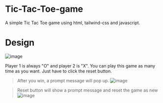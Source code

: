 # Tic-Tac-Toe-game
A simple Tic Tac Toe game using html, tailwind-css and javascript. 

# Design
![image](https://github.com/user-attachments/assets/3591aba7-452b-49fa-a3b6-4d628746495f)

Player 1 is always "O" and player 2 is "X". You can play this game as many time as you want. Just have to click the reset button.

> After you win, a prompt message will pop up.
> ![image](https://github.com/user-attachments/assets/ebb9022a-1c3a-458a-a5c4-50a432a4c8d0)

> Reset button will show a prompt message and reset the game as new
> ![image](https://github.com/user-attachments/assets/9271a919-c999-461d-a5f2-7b91f5f5ce3b)

